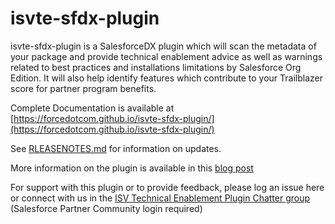 isvte-sfdx-plugin
==============

isvte-sfdx-plugin is a SalesforceDX plugin which will scan the metadata of your package and provide technical enablement advice as well as warnings related to best practices and installations limitations by Salesforce Org Edition. It will also help identify features which contribute to your Trailblazer score for partner program benefits.

Complete Documentation is available at [https://forcedotcom.github.io/isvte-sfdx-plugin/](https://forcedotcom.github.io/isvte-sfdx-plugin/)

See [RLEASENOTES.md](RELEASENOTES.md) for information on updates.

More information on the plugin is available in this [blog post](https://medium.com/inside-the-salesforce-ecosystem/360-view-package-salesforce-isv-technical-enablement-plugin-9adccbd1871d)


For support with this plugin or to provide feedback, please log an issue here or connect with us in the [ISV Technical Enablement Plugin
 Chatter group](https://partners.salesforce.com/0F93A0000004mWj) (Salesforce Partner Community login required) 
